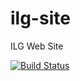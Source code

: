 ilg-site
========

ILG Web Site

[![Build Status](https://travis-ci.org/rabchev/ilg-site.svg?branch=master)](https://travis-ci.org/rabchev/ilg-site)
